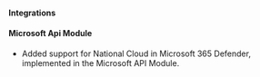 #### Integrations

#### Microsoft Api Module

- Added support for National Cloud in Microsoft 365 Defender, implemented in the Microsoft API Module.